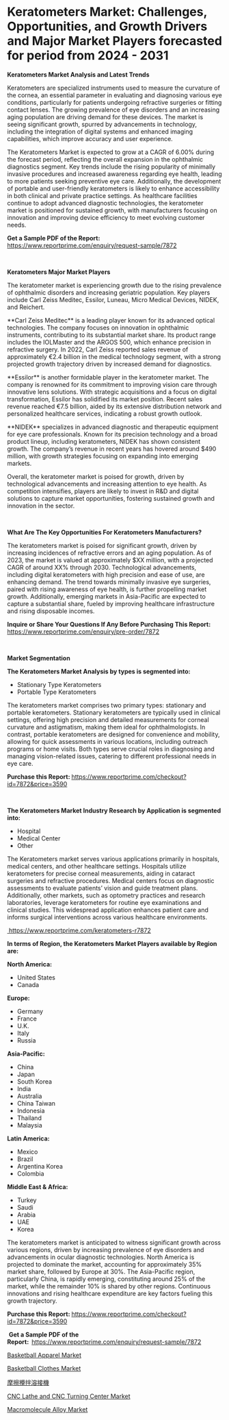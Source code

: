 <p><h1>Keratometers Market: Challenges, Opportunities, and Growth Drivers and Major Market Players forecasted for period from 2024 - 2031</h1></p><p><strong>Keratometers Market Analysis and Latest Trends</strong></p>
<p><p>Keratometers are specialized instruments used to measure the curvature of the cornea, an essential parameter in evaluating and diagnosing various eye conditions, particularly for patients undergoing refractive surgeries or fitting contact lenses. The growing prevalence of eye disorders and an increasing aging population are driving demand for these devices. The market is seeing significant growth, spurred by advancements in technology, including the integration of digital systems and enhanced imaging capabilities, which improve accuracy and user experience.</p><p>The Keratometers Market is expected to grow at a CAGR of 6.00% during the forecast period, reflecting the overall expansion in the ophthalmic diagnostics segment. Key trends include the rising popularity of minimally invasive procedures and increased awareness regarding eye health, leading to more patients seeking preventive eye care. Additionally, the development of portable and user-friendly keratometers is likely to enhance accessibility in both clinical and private practice settings. As healthcare facilities continue to adopt advanced diagnostic technologies, the keratometer market is positioned for sustained growth, with manufacturers focusing on innovation and improving device efficiency to meet evolving customer needs.</p></p>
<p><strong>Get a Sample PDF of the Report:&nbsp;</strong> <a href="https://www.reportprime.com/enquiry/request-sample/7872">https://www.reportprime.com/enquiry/request-sample/7872</a></p>
<p>&nbsp;</p>
<p><strong>Keratometers Major Market Players</strong></p>
<p><p>The keratometer market is experiencing growth due to the rising prevalence of ophthalmic disorders and increasing geriatric population. Key players include Carl Zeiss Meditec, Essilor, Luneau, Micro Medical Devices, NIDEK, and Reichert.</p><p>**Carl Zeiss Meditec** is a leading player known for its advanced optical technologies. The company focuses on innovation in ophthalmic instruments, contributing to its substantial market share. Its product range includes the IOLMaster and the ARGOS 500, which enhance precision in refractive surgery. In 2022, Carl Zeiss reported sales revenue of approximately €2.4 billion in the medical technology segment, with a strong projected growth trajectory driven by increased demand for diagnostics.</p><p>**Essilor** is another formidable player in the keratometer market. The company is renowned for its commitment to improving vision care through innovative lens solutions. With strategic acquisitions and a focus on digital transformation, Essilor has solidified its market position. Recent sales revenue reached €7.5 billion, aided by its extensive distribution network and personalized healthcare services, indicating a robust growth outlook.</p><p>**NIDEK** specializes in advanced diagnostic and therapeutic equipment for eye care professionals. Known for its precision technology and a broad product lineup, including keratometers, NIDEK has shown consistent growth. The company’s revenue in recent years has hovered around $490 million, with growth strategies focusing on expanding into emerging markets.</p><p>Overall, the keratometer market is poised for growth, driven by technological advancements and increasing attention to eye health. As competition intensifies, players are likely to invest in R&D and digital solutions to capture market opportunities, fostering sustained growth and innovation in the sector.</p></p>
<p>&nbsp;</p>
<p><strong>What Are The Key Opportunities For Keratometers Manufacturers?</strong></p>
<p><p>The keratometers market is poised for significant growth, driven by increasing incidences of refractive errors and an aging population. As of 2023, the market is valued at approximately $XX million, with a projected CAGR of around XX% through 2030. Technological advancements, including digital keratometers with high precision and ease of use, are enhancing demand. The trend towards minimally invasive eye surgeries, paired with rising awareness of eye health, is further propelling market growth. Additionally, emerging markets in Asia-Pacific are expected to capture a substantial share, fueled by improving healthcare infrastructure and rising disposable incomes.</p></p>
<p><strong>Inquire or Share Your Questions If Any Before Purchasing This Report:</strong> <a href="https://www.reportprime.com/enquiry/pre-order/7872">https://www.reportprime.com/enquiry/pre-order/7872</a></p>
<p>&nbsp;</p>
<p><strong>Market Segmentation</strong></p>
<p><strong>The Keratometers Market Analysis by types is segmented into:</strong></p>
<p><ul><li>Stationary Type Keratometers</li><li>Portable Type Keratometers</li></ul></p>
<p><p>The keratometers market comprises two primary types: stationary and portable keratometers. Stationary keratometers are typically used in clinical settings, offering high precision and detailed measurements for corneal curvature and astigmatism, making them ideal for ophthalmologists. In contrast, portable keratometers are designed for convenience and mobility, allowing for quick assessments in various locations, including outreach programs or home visits. Both types serve crucial roles in diagnosing and managing vision-related issues, catering to different professional needs in eye care.</p></p>
<p><strong>Purchase this Report:&nbsp;</strong><a href="https://www.reportprime.com/checkout?id=7872&price=3590">https://www.reportprime.com/checkout?id=7872&price=3590</a></p>
<p>&nbsp;</p>
<p><strong>The Keratometers Market Industry Research by Application is segmented into:</strong></p>
<p><ul><li>Hospital</li><li>Medical Center</li><li>Other</li></ul></p>
<p><p>The Keratometers market serves various applications primarily in hospitals, medical centers, and other healthcare settings. Hospitals utilize keratometers for precise corneal measurements, aiding in cataract surgeries and refractive procedures. Medical centers focus on diagnostic assessments to evaluate patients’ vision and guide treatment plans. Additionally, other markets, such as optometry practices and research laboratories, leverage keratometers for routine eye examinations and clinical studies. This widespread application enhances patient care and informs surgical interventions across various healthcare environments.</p></p>
<p><a href="https://www.reportprime.com/keratometers-r7872">&nbsp;https://www.reportprime.com/keratometers-r7872</a></p>
<p><strong>In terms of Region, the Keratometers Market Players available by Region are:</strong></p>
<p>
    <p> <strong> North America: </strong>
        <ul>
            <li>United States</li>
            <li>Canada</li>
        </ul>
        </p> 
    <p> <strong> Europe: </strong>
        <ul>
            <li>Germany</li>
            <li>France</li>
            <li>U.K.</li>
            <li>Italy</li>
            <li>Russia</li>
        </ul>
        </p> 
    <p> <strong> Asia-Pacific: </strong>
        <ul>
            <li>China</li>
            <li>Japan</li>
            <li>South Korea</li>
            <li>India</li>
            <li>Australia</li>
            <li>China Taiwan</li>
            <li>Indonesia</li>
            <li>Thailand</li>
            <li>Malaysia</li>
        </ul>
        </p> 
    <p> <strong> Latin America: </strong>
        <ul>
            <li>Mexico</li>
            <li>Brazil</li>
            <li>Argentina Korea</li>
            <li>Colombia</li>
        </ul>
        </p> 
    <p> <strong> Middle East & Africa: </strong>
        <ul>
            <li>Turkey</li>
            <li>Saudi</li>
            <li>Arabia</li>
            <li>UAE</li>
            <li>Korea</li>
        </ul>
    </p>
    </p>
<p><p>The keratometers market is anticipated to witness significant growth across various regions, driven by increasing prevalence of eye disorders and advancements in ocular diagnostic technologies. North America is projected to dominate the market, accounting for approximately 35% market share, followed by Europe at 30%. The Asia-Pacific region, particularly China, is rapidly emerging, constituting around 25% of the market, while the remainder 10% is shared by other regions. Continuous innovations and rising healthcare expenditure are key factors fueling this growth trajectory.</p></p>
<p><strong>Purchase this Report: </strong><a href="https://www.reportprime.com/checkout?id=7872&price=3590">https://www.reportprime.com/checkout?id=7872&price=3590</a></p>
<p>&nbsp;<strong>Get a Sample PDF of the Report:&nbsp;&nbsp;</strong><a href="https://www.reportprime.com/enquiry/request-sample/7872">https://www.reportprime.com/enquiry/request-sample/7872</a></p>
<p><strong></strong></p>
<p><p><a href="https://www.linkedin.com/pulse/in-depth-analysis-global-basketball-apparel-market-scope-its-2exsc?trackingId=cE%2BqLQhBQl%2B8Gw4p%2FxADiA%3D%3D">Basketball Apparel Market</a></p><p><a href="https://www.linkedin.com/pulse/basketball-clothes-industry-insights-report-analyzing-market-daqyc?trackingId=Ez2V%2Fdg8S9aLO2XEPmzq4Q%3D%3D">Basketball Clothes Market</a></p><p><a href="https://medium.com/@jordond5lezama/friction-stir-welding-machine-market-%E3%81%AF-%E3%82%B3%E3%82%B9%E3%83%88%E7%AE%A1%E7%90%86%E3%81%A8%E5%8A%B9%E7%8E%87%E5%90%91%E4%B8%8A%E3%82%92%E5%84%AA%E5%85%88%E3%81%97%E3%81%BE%E3%81%99-%E3%81%95%E3%82%89%E3%81%AB-%E5%A0%B1%E5%91%8A%E6%9B%B8%E3%81%AF%E5%B8%82%E5%A0%B4%E3%81%AE%E9%9C%80%E8%A6%81%E9%9D%A2%E3%81%A8%E4%BE%9B%E7%B5%A6%E9%9D%A2%E3%81%AE%E4%B8%A1%E6%96%B9%E3%82%92%E3%82%AB%E3%83%90%E3%83%BC%E3%81%97%E3%81%A6%E3%81%84%E3%81%BE%E3%81%99-friction-84b2abac7e2f">摩擦攪拌溶接機</a></p><p><a href="https://issuu.com/reportprime-2/docs/cnc-lathe-and-cnc-turning-center-ma_3bdae4d87b3104">CNC Lathe and CNC Turning Center Market</a></p><p><a href="https://medium.com/@gracielawharris42024/macromolecule-alloy-market-global-market-insights-and-sales-trends-2024-to-2031-fcbba70a4266">Macromolecule Alloy Market</a></p></p>